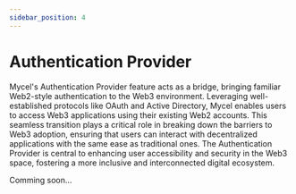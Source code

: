 ```yaml
---
sidebar_position: 4
---
```


# Authentication Provider

Mycel's Authentication Provider feature acts as a bridge, bringing familiar Web2-style authentication to the Web3 environment. Leveraging well-established protocols like OAuth and Active Directory, Mycel enables users to access Web3 applications using their existing Web2 accounts.
This seamless transition plays a critical role in breaking down the barriers to Web3 adoption, ensuring that users can interact with decentralized applications with the same ease as traditional ones. The Authentication Provider is central to enhancing user accessibility and security in the Web3 space, fostering a more inclusive and interconnected digital ecosystem.

Comming soon...
